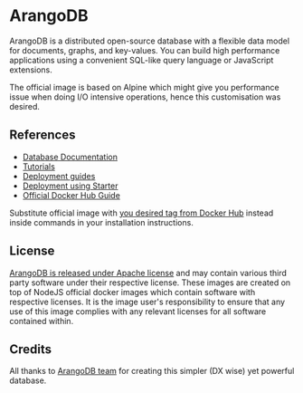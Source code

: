 <!-- [![dockeri.co](http://dockeri.co/image/_/arangodb)](https://registry.hub.docker.com/_/arangodb/) -->

# ArangoDB
ArangoDB is a distributed open-source database with a flexible data model for documents, graphs, and key-values. You can build high performance applications using a convenient SQL-like query language or JavaScript extensions.

The official image is based on Alpine which might give you performance issue when doing I/O intensive operations, hence this customisation was desired.

## References

- [Database Documentation](https://www.arangodb.com/docs/stable/)
- [Tutorials](https://www.arangodb.com/learn/)
- [Deployment guides](https://www.arangodb.com/docs/stable/deployment.html)
- [Deployment using Starter](https://www.arangodb.com/docs/stable/deployment-arango-dbstarter.html)
- [Official Docker Hub Guide](https://registry.hub.docker.com/r/arangodb/arangodb)

Substitute official image with [you desired tag from Docker Hub](https://hub.docker.com/r/sandeepk01/arangodb) instead inside commands in your installation instructions.

## License
[ArangoDB is released under Apache license](https://github.com/arangodb/arangodb/blob/devel/LICENSE) and may contain various third party software under their respective license. These images are created on top of NodeJS official docker images which contain software with respective licenses. It is the image user's responsibility to ensure that any use of this image complies with any relevant licenses for all software contained within.

## Credits

All thanks to [ArangoDB team](https://www.arangodb.com/about-arangodb/) for creating this simpler (DX wise) yet powerful database.